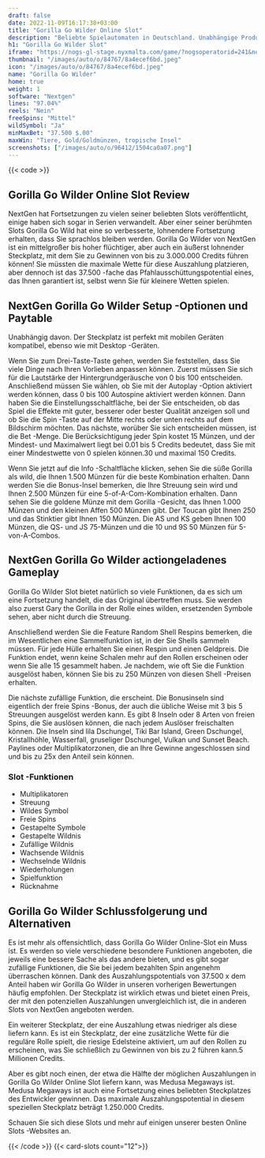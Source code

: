 ```yaml
---
draft: false
date: 2022-11-09T16:17:38+03:00
title: "Gorilla Go Wilder Online Slot"
description: "Beliebte Spielautomaten in Deutschland. Unabhängige Produktbewertungen und exklusive Anmeldeangebote. Jetzt spielen!"
h1: "Gorilla Go Wilder Slot"
iframe: "https://nogs-gl-stage.nyxmalta.com/game/?nogsoperatorid=241&nogsgameid=70432&sessionid=&accountid=&nogsmode=demo&nogslang=en_us&nogscurrency=EUR&clienttype=html5&lobbyurl=http://demo.nyxinteractive.com?session="
thumbnail: "/images/auto/o/84767/8a4ecef6bd.jpeg"
icon: "/images/auto/o/84767/8a4ecef6bd.jpeg"
name: "Gorilla Go Wilder"
home: true
weight: 1
software: "Nextgen"
lines: "97.04%"
reels: "Nein"
freeSpins: "Mittel"
wildSymbol: "Ja"
minMaxBet: "37.500 $.00"
maxWin: "Tiere, Gold/Goldmünzen, tropische Insel"
screenshots: ["/images/auto/o/96412/1504ca0a07.png"]
---
```


{{< code >}}<h2>Gorilla Go Wilder Online Slot Review</h2><p>NextGen hat Fortsetzungen zu vielen seiner beliebten Slots veröffentlicht, einige haben sich sogar in Serien verwandelt. Aber einer seiner berühmten Slots Gorilla Go Wild hat eine so verbesserte, lohnendere Fortsetzung erhalten, dass Sie sprachlos bleiben werden. Gorilla Go Wilder von NextGen ist ein mittelgroßer bis hoher flüchtiger, aber auch ein äußerst lohnender Steckplatz, mit dem Sie zu Gewinnen von bis zu 3.000.000 Credits führen können! Sie müssten die maximale Wette für diese Auszahlung platzieren, aber dennoch ist das 37.500 -fache das Pfahlausschüttungspotential eines, das Ihnen garantiert ist, selbst wenn Sie für kleinere Wetten spielen.</p><h2>NextGen Gorilla Go Wilder Setup -Optionen und Paytable</h2><p>Unabhängig davon. Der Steckplatz ist perfekt mit mobilen Geräten kompatibel, ebenso wie mit Desktop -Geräten.</p><p>Wenn Sie zum Drei-Taste-Taste gehen, werden Sie feststellen, dass Sie viele Dinge nach Ihren Vorlieben anpassen können. Zuerst müssen Sie sich für die Lautstärke der Hintergrundgeräusche von 0 bis 100 entscheiden. Anschließend müssen Sie wählen, ob Sie mit der Autoplay -Option aktiviert werden können, dass 0 bis 100 Autospine aktiviert werden können. Dann haben Sie die Einstellungsschaltfläche, bei der Sie entscheiden, ob das Spiel die Effekte mit guter, besserer oder bester Qualität anzeigen soll und ob Sie die Spin -Taste auf der Mitte rechts oder unten rechts auf dem Bildschirm möchten. Das nächste, worüber Sie sich entscheiden müssen, ist die Bet -Menge. Die Berücksichtigung jeder Spin kostet 15 Münzen, und der Mindest- und Maximalwert liegt bei 0.01 bis 5 Credits bedeutet, dass Sie mit einer Mindestwette von 0 spielen können.30 und maximal 150 Credits.</p><p>Wenn Sie jetzt auf die Info -Schaltfläche klicken, sehen Sie die süße Gorilla als wild, die Ihnen 1.500 Münzen für die beste Kombination erhalten. Dann werden Sie die Bonus-Insel bemerken, die Ihre Streuung sein wird und Ihnen 2.500 Münzen für eine 5-of-A-Com-Kombination erhalten. Dann sehen Sie die goldene Münze mit dem Gorilla -Gesicht, das Ihnen 1.000 Münzen und den kleinen Affen 500 Münzen gibt. Der Toucan gibt Ihnen 250 und das Stinktier gibt Ihnen 150 Münzen. Die AS und KS geben Ihnen 100 Münzen, die QS- und JS 75-Münzen und die 10 und 9S 50 Münzen für 5-von-A-Combos.</p><h2>NextGen Gorilla Go Wilder actiongeladenes Gameplay</h2><p>Gorilla Go Wilder Slot bietet natürlich so viele Funktionen, da es sich um eine Fortsetzung handelt, die das Original übertreffen muss. Sie werden also zuerst Gary the Gorilla in der Rolle eines wilden, ersetzenden Symbole sehen, aber nicht durch die Streuung.</p><p>Anschließend werden Sie die Feature Random Shell Respins bemerken, die im Wesentlichen eine Sammelfunktion ist, in der Sie Shells sammeln müssen. Für jede Hülle erhalten Sie einen Respin und einen Geldpreis. Die Funktion endet, wenn keine Schalen mehr auf den Rollen erscheinen oder wenn Sie alle 15 gesammelt haben. Je nachdem, wie oft Sie die Funktion ausgelöst haben, können Sie bis zu 250 Münzen von diesen Shell -Preisen erhalten.</p><p>Die nächste zufällige Funktion, die erscheint. Die Bonusinseln sind eigentlich der freie Spins -Bonus, der auch die übliche Weise mit 3 bis 5 Streuungen ausgelöst werden kann. Es gibt 8 Inseln oder 8 Arten von freien Spins, die Sie auslösen können, die nach jedem Auslöser freischalten können. Die Inseln sind lila Dschungel, Tiki Bar Island, Green Dschungel, Kristallhöhle, Wasserfall, gruseliger Dschungel, Vulkan und Sunset Beach. Paylines oder Multiplikatorzonen, die an Ihre Gewinne angeschlossen sind und bis zu 25x den Anteil sein können.</p><h3>
Slot -Funktionen</h3><ul>
<li></span>
Multiplikatoren</li>
<li></span>
Streuung</li>
<li></span>
Wildes Symbol</li>
<li></span>
Freie Spins</li>
<li></span>
Gestapelte Symbole</li>
<li></span>
Gestapelte Wildnis</li>
<li></span>
Zufällige Wildnis</li>
<li></span>
Wachsende Wildnis</li>
<li></span>
Wechselnde Wildnis</li>
<li></span>
Wiederholungen</li>
<li></span>
Spielfunktion</li>
<li></span>
Rücknahme</li></ul><h2>Gorilla Go Wilder Schlussfolgerung und Alternativen</h2><p>Es ist mehr als offensichtlich, dass Gorilla Go Wilder Online-Slot ein Muss ist. Es werden so viele verschiedene besondere Funktionen angeboten, die jeweils eine bessere Sache als das andere bieten, und es gibt sogar zufällige Funktionen, die Sie bei jedem bezahlten Spin angenehm überraschen können. Dank des Auszahlungspotentials von 37.500 x dem Anteil haben wir Gorilla Go Wilder in unseren vorherigen Bewertungen häufig empfohlen. Der Steckplatz ist wirklich etwas und bietet einen Preis, der mit den potenziellen Auszahlungen unvergleichlich ist, die in anderen Slots von NextGen angeboten werden.</p><p>Ein weiterer Steckplatz, der eine Auszahlung etwas niedriger als diese liefern kann. Es ist ein Steckplatz, der eine zusätzliche Wette für die reguläre Rolle spielt, die riesige Edelsteine aktiviert, um auf den Rollen zu erscheinen, was Sie schließlich zu Gewinnen von bis zu 2 führen kann.5 Millionen Credits.</p><p>Aber es gibt noch einen, der etwa die Hälfte der möglichen Auszahlungen in Gorilla Go Wilder Online Slot liefern kann, was Medusa Megaways ist. Medusa Megaways ist auch eine Fortsetzung eines beliebten Steckplatzes des Entwickler gewinnen. Das maximale Auszahlungspotential in diesem speziellen Steckplatz beträgt 1.250.000 Credits.</p><p>Schauen Sie sich diese Slots und mehr auf einigen unserer besten Online Slots -Websites an.</p>{{< /code >}}
{{< card-slots count="12">}}